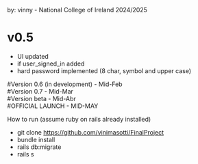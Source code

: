 by: vinny - National College of Ireland
2024/2025

# v0.5
- UI updated
- if user_signed_in added
- hard password implemented (8 char, symbol and upper case)

#Version 0.6 (in development) - Mid-Feb <br> 
#Version 0.7 - Mid-Mar <br>
#Version beta - Mid-Abr <br>
#OFFICIAL LAUNCH - MID-MAY <br>

How to run (assume ruby on rails already installed) <br>
- git clone https://github.com/vinimasotti/FinalProject <br>
- bundle install <br>
- rails db:migrate <br>
- rails s <br>
